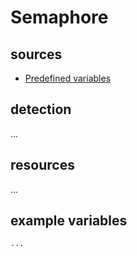 # Semaphore

## sources

- [Predefined variables](https://semaphoreci.com/docs/available-environment-variables.html)

## detection

...

## resources

...

## example variables

```bash
...
```
